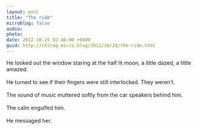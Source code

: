 ```yaml
---
layout: post
title: "The ride"
microblog: false
audio: 
photo: 
date: 2012-10-25 02:46:00 +0400
guid: http://chirag.micro.blog/2012/10/24/the-ride.html
---
```

<p>He looked out the window staring at the half lit moon, a little dazed, a little amazed.<br><br>He turned to see if their fingers were still interlocked. They weren’t.<br><br>The sound of music muttered softly from the car speakers behind him.<br><br>The calm engulfed him.<br><br>He messaged her.</p>
